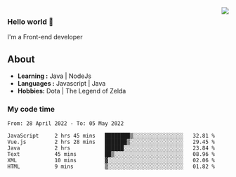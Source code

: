 <img align='right' src="https://github-readme-stats.vercel.app/api?username=jumodada&show_icons=true&theme=vue">

### Hello world 👋

I'm a Front-end developer 
    
## About
-  **Learning :** Java | NodeJs
-  **Languages :** Javascript | Java
-  **Hobbies:** Dota | The Legend of Zelda

### My code time

<!--START_SECTION:waka-->

```text
From: 28 April 2022 - To: 05 May 2022

JavaScript     2 hrs 45 mins   ████████▒░░░░░░░░░░░░░░░░   32.81 %
Vue.js         2 hrs 28 mins   ███████▒░░░░░░░░░░░░░░░░░   29.45 %
Java           2 hrs           ██████░░░░░░░░░░░░░░░░░░░   23.84 %
Text           45 mins         ██▒░░░░░░░░░░░░░░░░░░░░░░   08.96 %
XML            10 mins         ▓░░░░░░░░░░░░░░░░░░░░░░░░   02.06 %
HTML           9 mins          ▒░░░░░░░░░░░░░░░░░░░░░░░░   01.82 %
```

<!--END_SECTION:waka-->
